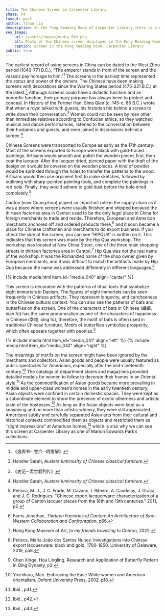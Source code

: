 ```yaml
---
title: The Chinese Screen in Carpenter Library
phase: P4
layout: post
author: Yihan Liu
description: In the Fong Reading Room of Carpenter Library there is a Chinese screen on display. It's detailed and extremely beautiful but, until now, has gone unresearched and undescribed. Read on to learn about the origins of this screen. 
key_image:
    url: /assets/images/media_043.png
    alt: Photo of the Chinese screen displayed in the Fong Reading Room in Carpenter Library. The screen is black with gold painting
    caption: Screen in the Fong Reading Room, Carpenter Library
public: true 
---
```

The earliest record of using screens in China can be dated to the West Zhou period (1046-771 B.C.), “The emperor stands in front of the screen and the vassals pay homage to him.”[^1]  The screens in the earliest time represented the status and power of the owners. The Chinese have been making screens with decorations since the Warring States period (475-221 B.C.) at the latest.[^2] Although screens could have a didactic function and an honorific function, their primary purpose has always been to protect and conceal. In History of the Former Han, Sima Qian (c. 145-c. 86 B.C.) wrote that when a royal talked with guests, his historian hid behind a screen to write down their conversation.[^3] Women could not be seen by men other than immediate relatives according to Confucian ethics, so they watched musical and dance performances, listened to the conversation between their husbands and guests, and even joined in discussions behind a screen.[^4]

Chinese Screens were transported to Europe as early as the 17th century. Most of the screens exported to Europe were black with gold-traced paintings. Artisans would smooth and polish the wooden pieces first, then coat the lacquer. After the lacquer dried, pierced paper with the draft of the design on it would be covered on the wooden pieces. A kind of powder would be sprinkled through the holes to transfer the patterns to the wood. Artisans would then use orpiment first to make sketches, followed by outlining with sharp-pointed painting tools, and complete the paintings in red bole. Finally, they would adhere to gold dust before the bole dried completely.[^5] 

Canton (now Guangzhou) played an important role in the supply chain as it was a place where screens were usually finished and shipped because the thirteen factories area in Canton used to be the only legal place in China for foreign merchants to trade and reside. Therefore, European and American merchants anchored off and ordered products there,[^6]  and it soon became a place for Chinese craftsmen and merchants to do export business. If you check the side of the screen, you can see “HIPQUA” is written on it. This indicates that this screen was made by the Hip Qua workshop. The workshop was located at New China Street, one of the three main shopping streets in thirteen factories area in Canton.[^7]  Hip Qua was not the real name of the workshop. It was the Romanized name of the shop owner given by European merchants, and it was difficult to match the artifacts made by Hip Qua because the name was addressed differently in different languages.[^8]  
 
 {% include media.html item_id="media_040" align="center" %}

This screen is decorated with the patterns of ritual tools that symbolize eight immortals in Daoism. The figures of eight immortals can be seen frequently in Chinese artifacts. They represent longevity, and carefreeness in the Chinese cultural context. You can also see the patterns of bats and butterflies on the screen. One of the characters of bats in Chinese (蝙蝠，biān fú) has the same pronunciation as one of the characters of happiness in Chinese (幸福, xìng fú), therefore, the motif of bats is often used in traditional Chinese furniture. Motifs of butterflies symbolize prosperity, which often appears together with peonies.[^9]  

{% include media.html item_id="media_041" align="left" %}
{% include media.html item_id="media_042" align="right" %}

The meanings of motifs on the screen might have been ignored by the merchants and collectors. Asian goods and people were usually featured as public spectacles for Americans, especially after the mid-nineteenth century.[^10]  The catalogs of department stores and magazines provided detailed models for women to follow to decorate their homes in an Oriental style.[^11]  As the commodification of Asian goods became more prevailing in middle and upper-class women’s homes in the early twentieth century, Asian objects were confined in certain domestic spaces. They were kept as a subordinate element to show the presence of exotic otherness and artistic taste of the hostesses.[^12] As long as the Asian objects were kept as a seasoning and no more than artistic whimsy, they were still appreciated.  Americans subtly and carefully separated Asian arts from their cultural and historical contexts commodified them as objects and restricted them as “slight impressions” at American homes,[^13] which is also why we can see this screen at Carpenter Library as one of Marion Edwards Park’s collections.

[^1]: 《逸周书···卷六···明堂解》
[^2]: Handler Sarah, *Austere luminosity of Chinese classical furniture.*
[^3]: 《史记···孟尝君列传》
[^4]: Handler Sarah, *Austere luminosity of Chinese classical furniture.*
[^5]: Petisca, M. J., J. C. Frade, M. Cavaco, I. Ribeiro, A. Candeias, J. Graça, and J. C. Rodrigues. "Chinese export lacquerware: characterization of a group of Canton lacquer pieces from the 18th and 19th centuries." 2011, p2.
[^6]: Farris Jonathan, *Thirteen Factories of Canton: An Architecture of Sino-Western Collaboration and Confrontation*, p66.
[^7]: Hong Kong Museum of Art, *to my friends travelling to Canton*, 2022.
[^8]: Petisca, Maria João dos Santos Nunes. Investigations into Chinese export lacquerware: black and gold, 1700-1850. University of Delaware, 2019, p58.
[^9]: Chen Xinge, Hou Lingling, Research and Application of Butterfly Pattern in Qing Dynasty, p2. 
[^10]: Yoshihara, Mari. Embracing the East: White women and American orientalism. Oxford University Press, 2002, p18.
[^11]: Ibid., p41.
[^12]: Ibid., p42.
[^13]: Ibid., p43.
